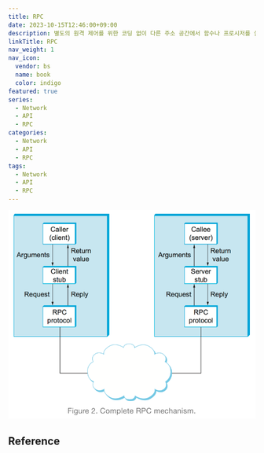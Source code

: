 ```yaml
---
title: RPC
date: 2023-10-15T12:46:00+09:00
description: 별도의 원격 제어를 위한 코딩 없이 다른 주소 공간에서 함수나 프로시저를 실행할 수 있게하는 프로세스 간 통신 기술
linkTitle: RPC
nav_weight: 1
nav_icon:
  vendor: bs
  name: book
  color: indigo
featured: true
series:
  - Network
  - API
  - RPC
categories:
  - Network
  - API
  - RPC
tags:
  - Network
  - API
  - RPC
---
```


![RPC mechanism](rpc-mechanism.png#center)

## Reference
